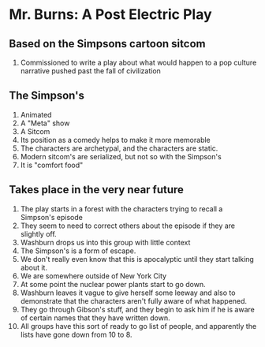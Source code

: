 # Mr. Burns: A Post Electric Play
## Based on the Simpsons cartoon sitcom
1. Commissioned to write a play about what would happen to a pop culture narrative pushed past the fall of civilization
## The Simpson's
1. Animated
2. A "Meta" show
3. A Sitcom
4. Its position as a comedy helps to make it more memorable
5. The characters are archetypal, and the characters are static.
6. Modern sitcom's are serialized, but not so with the Simpson's
7. It is "comfort food"
## Takes place in the very near future
1. The play starts in a forest with the characters trying to recall a Simpson's episode
2. They seem to need to correct others about the episode if they are slightly off.
3. Washburn drops us into this group with little context
4. The Simpson's is a form of escape.
5. We don't really even know that this is apocalyptic until they start talking about it.
6. We are somewhere outside of New York City
7. At some point the nuclear power plants start to go down.
8. Washburn leaves it vague to give herself some leeway and also to demonstrate that the characters aren't fully aware of what happened.
9. They go through Gibson's stuff, and they begin to ask him if he is aware of certain names that they have written down.
10. All groups have this sort of ready to go list of people, and apparently the lists have gone down from 10 to 8.


